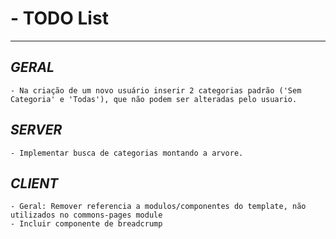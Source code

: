 # - TODO List
---
## *GERAL*
```
- Na criação de um novo usuário inserir 2 categorias padrão ('Sem Categoria' e 'Todas'), que não podem ser alteradas pelo usuario.
```
## *SERVER*
```
- Implementar busca de categorias montando a arvore.
```
## *CLIENT*
```
- Geral: Remover referencia a modulos/componentes do template, não utilizados no commons-pages module
- Incluir componente de breadcrump

```
